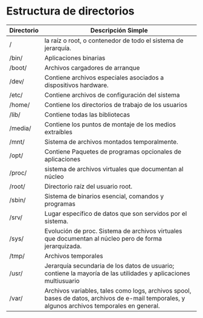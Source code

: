 # Estructura de directorios

| Directorio | Descripción Simple                                           |
| ---------- | ------------------------------------------------------------ |
| /          | la raíz o root, o contenedor de todo el sistema de jerarquía. |
| /bin/      | Aplicaciones binarias                                        |
| /boot/     | Archivos cargadores de arranque                              |
| /dev/      | Contiene archivos especiales asociados a dispositivos hardware. |
| /etc/      | Contiene archivos de configuración del sistema               |
| /home/     | Contiene los directorios de trabajo de los usuarios          |
| /lib/      | Contiene todas las bibliotecas                               |
| /media/    | Contiene los puntos de montaje de los medios extraíbles      |
| /mnt/      | Sistema de archivos montados temporalmente.                  |
| /opt/      | Contiene Paquetes de programas opcionales de aplicaciones    |
| /proc/     | sistema de archivos virtuales que documentan al núcleo       |
| /root/     | Directorio raíz del usuario root.                            |
| /sbin/     | Sistema de binarios esencial, comandos y programas           |
| /srv/      | Lugar específico de datos que son servidos por el sistema.   |
| /sys/      | Evolución de proc. Sistema de archivos virtuales que documentan al núcleo pero de forma jerarquizada. |
| /tmp/      | Archivos temporales                                          |
| /usr/      | Jerarquía secundaria de los datos de usuario; contiene la mayoría de las utilidades y aplicaciones multiusuario |
| /var/      | Archivos variables, tales como logs, archivos spool, bases de datos, archivos de e-mail temporales, y algunos archivos temporales en general. |

